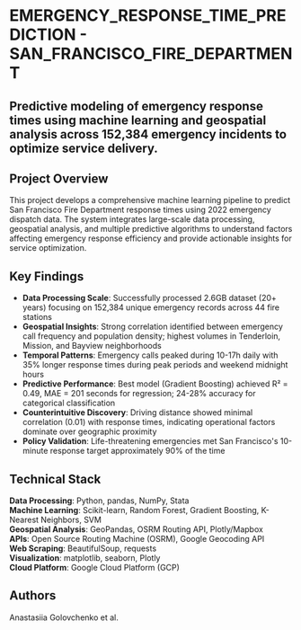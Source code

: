 # EMERGENCY_RESPONSE_TIME_PREDICTION - SAN_FRANCISCO_FIRE_DEPARTMENT

## Predictive modeling of emergency response times using machine learning and geospatial analysis across 152,384 emergency incidents to optimize service delivery.

## Project Overview
This project develops a comprehensive machine learning pipeline to predict San Francisco Fire Department response times using 2022 emergency dispatch data. The system integrates large-scale data processing, geospatial analysis, and multiple predictive algorithms to understand factors affecting emergency response efficiency and provide actionable insights for service optimization.

## Key Findings 
- **Data Processing Scale**: Successfully processed 2.6GB dataset (20+ years) focusing on 152,384 unique emergency records across 44 fire stations
- **Geospatial Insights**: Strong correlation identified between emergency call frequency and population density; highest volumes in Tenderloin, Mission, and Bayview neighborhoods
- **Temporal Patterns**: Emergency calls peaked during 10-17h daily with 35% longer response times during peak periods and weekend midnight hours
- **Predictive Performance**: Best model (Gradient Boosting) achieved R² = 0.49, MAE = 201 seconds for regression; 24-28% accuracy for categorical classification
- **Counterintuitive Discovery**: Driving distance showed minimal correlation (0.01) with response times, indicating operational factors dominate over geographic proximity
- **Policy Validation**: Life-threatening emergencies met San Francisco's 10-minute response target approximately 90% of the time

## Technical Stack
**Data Processing**: Python, pandas, NumPy, Stata  
**Machine Learning**: Scikit-learn, Random Forest, Gradient Boosting, K-Nearest Neighbors, SVM  
**Geospatial Analysis**: GeoPandas, OSRM Routing API, Plotly/Mapbox  
**APIs**: Open Source Routing Machine (OSRM), Google Geocoding API  
**Web Scraping**: BeautifulSoup, requests  
**Visualization**: matplotlib, seaborn, Plotly  
**Cloud Platform**: Google Cloud Platform (GCP)  

## Authors
Anastasiia Golovchenko et al.
